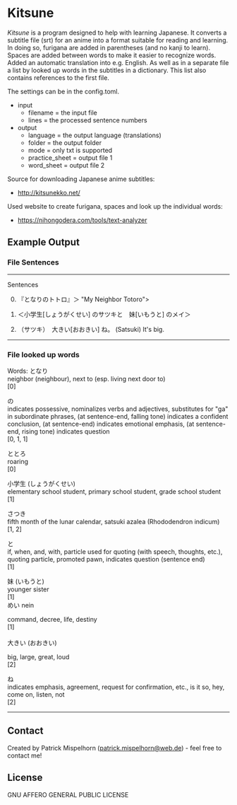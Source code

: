 # Kitsune
*Kitsune* is a program designed to help with learning Japanese.
It converts a subtitle file (srt) for an anime into a format suitable for reading and learning.
In doing so, furigana are added in parentheses (and no kanji to learn).
Spaces are added between words to make it easier to recognize words.
Added an automatic translation into e.g. English.
As well as in a separate file a list by looked up words in the subtitles in a dictionary.
This list also contains references to the first file.

The settings can be in the config.toml.
 - input
   - filename = the input file
   - lines = the processed sentence numbers
 - output
   - language = the output language (translations)
   - folder = the output folder
   - mode = only txt is supported
   - practice_sheet = output file 1
   - word_sheet = output file 2


Source for downloading Japanese anime subtitles:
- http://kitsunekko.net/

Used website to create furigana, spaces and look up the individual words:
- https://nihongodera.com/tools/text-analyzer

## Example Output

### File Sentences
---
Sentences

0. 『となりのトトロ』＞
"My Neighbor Totoro">

1. ＜小学生[しょうがくせい] のサツキと　妹[いもうと] のメイ＞
<Satsuki in elementary school and Mei in my sister>

2. （サツキ）　大きい[おおきい] ね。
(Satsuki) It's big.

---
### File looked up words
Words:
となり <br>
neighbor (neighbour), next to (esp. living next door to)
<br>[0]<br>

の<br>
   indicates possessive, nominalizes verbs and adjectives, substitutes for "ga" in subordinate phrases, (at sentence-end, falling tone) indicates a confident conclusion, (at sentence-end) indicates emotional emphasis, (at sentence-end, rising tone) indicates question
   <br>[0, 1, 1]<br>

ととろ<br>
   roaring<br>
   [0]<br>

小学生 (しょうがくせい)<br>
   elementary school student, primary school student, grade school student
   [1]<br>

さつき<br>
   fifth month of the lunar calendar, satsuki azalea (Rhododendron indicum)<br>
   [1, 2]<br>

と<br>
   if, when, and, with, particle used for quoting (with speech, thoughts, etc.), quoting particle, promoted pawn, indicates question (sentence end)<br>
   [1]<br>

妹 (いもうと)<br>
   younger sister<br>
   [1]<br>
めい nein<br>

   command, decree, life, destiny<br>
   [1]<br><br>
大きい (おおきい)<br>

   big, large, great, loud<br>
   [2]<br>

ね<br>
   indicates emphasis, agreement, request for confirmation, etc., is it so, hey, come on, listen, not<br>
   [2]<br>

---
## Contact <a name="contact"></a>
Created by Patrick Mispelhorn (patrick.mispelhorn@web.de) - feel free to contact me!
## License
GNU AFFERO GENERAL PUBLIC LICENSE
